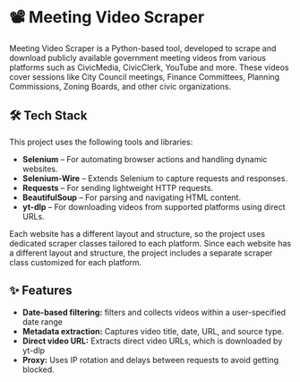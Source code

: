 # 📽️ Meeting Video Scraper
Meeting Video Scraper is a Python-based tool,  developed to scrape and download publicly available government meeting videos from various platforms such as CivicMedia, CivicClerk, YouTube and more.
These videos cover sessions like City Council meetings, Finance Committees, Planning Commissions, Zoning Boards, and other civic organizations.
## 🛠️ Tech Stack
This project uses the following tools and libraries:

- **Selenium** – For automating browser actions and handling dynamic websites.
- **Selenium-Wire** – Extends Selenium to capture requests and responses.
- **Requests** – For sending lightweight HTTP requests.
- **BeautifulSoup** – For parsing and navigating HTML content.
- **yt-dlp** – For downloading videos from supported platforms using direct URLs.


Each website has a different layout and structure, so the project uses dedicated scraper classes tailored to each platform.
Since each website has a different layout and structure, the project includes a separate scraper class customized for each platform.

## ✨ Features

- **Date-based filtering:** 
  filters and collects videos within a user-specified date range
- **Metadata extraction:** Captures video title, date, URL, and source type.
- **Direct video URL:** Extracts direct video URLs, which is downloaded by yt-dlp
- **Proxy:** Uses IP rotation and delays between requests to avoid getting blocked.
 
